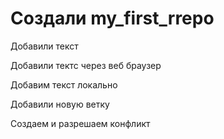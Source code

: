 # Создали my_first_rrepo

Добавили текст


Добавили тектс через веб браузер


Добавим текст локально


Добавили новую ветку

Создаем и разрешаем конфликт
